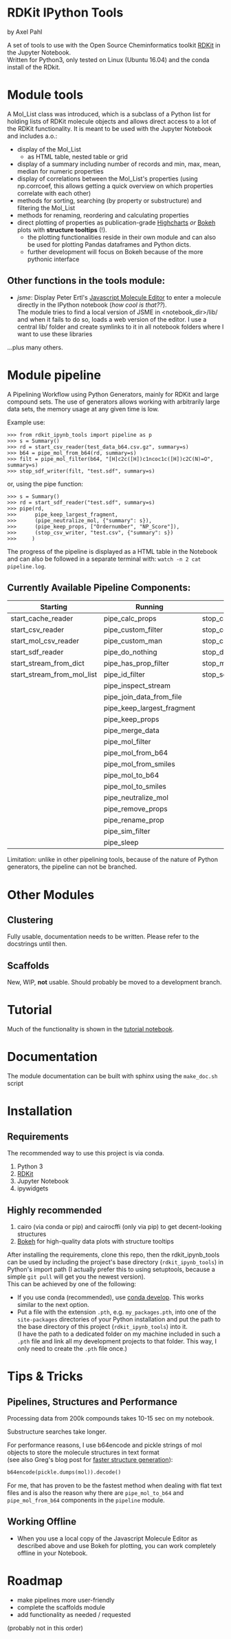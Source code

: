 # RDKit IPython Tools
by Axel Pahl

A set of tools to use with the Open Source Cheminformatics toolkit
[RDKit](http.//www.rdkit.org) in the Jupyter Notebook.<br>
Written for Python3, only tested on Linux (Ubuntu 16.04)
and the conda install of the RDkit.

# Module tools

A Mol_List class was introduced, which is a subclass of a Python list for holding lists of RDKit molecule objects and allows direct access to a lot of the RDKit functionality.
It is meant to be used with the Jupyter Notebook and includes a.o.:
* display of the Mol_List
    * as HTML table, nested table or grid
* display of a summary including number of records and min, max, mean, median for numeric properties
* display of correlations between the Mol_List's properties
  (using np.corrcoef, this allows getting a quick overview on which properties correlate with each other)
* methods for sorting, searching (by property or substructure) and filtering the Mol_List
* methods for renaming, reordering and calculating properties
* direct plotting of properties as publication-grade [Highcharts](http://www.highcharts.com/) *or* [Bokeh](http://bokeh.pydata.org/en/latest/) plots with **structure tooltips** (!).
    * the plotting functionalities reside in their own module and can also be used for plotting Pandas dataframes and Python dicts.
    * further development will focus on Bokeh because of the more pythonic interface


## Other functions in the tools module:
- *jsme*: Display Peter Ertl's [Javascript Molecule Editor](http://peter-ertl.com/jsme/) to enter a molecule directly in the IPython notebook (*how cool is that??*). <br>
The module tries to find a local version of JSME in <notebook_dir>/lib/ and when it fails to do so,
loads a web version of the editor. I use a central lib/ folder and create symlinks
to it in all notebook folders where I want to use these libraries

...plus many others.

# Module pipeline

A Pipelining Workflow using Python Generators, mainly for RDKit and large compound sets.
The use of generators allows working with arbitrarily large data sets, the memory usage at any given time is low.

Example use:

    >>> from rdkit_ipynb_tools import pipeline as p
    >>> s = Summary()
    >>> rd = start_csv_reader(test_data_b64.csv.gz", summary=s)
    >>> b64 = pipe_mol_from_b64(rd, summary=s)
    >>> filt = pipe_mol_filter(b64, "[H]c2c([H])c1ncoc1c([H])c2C(N)=O", summary=s)
    >>> stop_sdf_writer(filt, "test.sdf", summary=s)

or, using the pipe function:

    >>> s = Summary()
    >>> rd = start_sdf_reader("test.sdf", summary=s)
    >>> pipe(rd,
    >>>      pipe_keep_largest_fragment,
    >>>      (pipe_neutralize_mol, {"summary": s}),
    >>>      (pipe_keep_props, ["Ordernumber", "NP_Score"]),
    >>>      (stop_csv_writer, "test.csv", {"summary": s})
    >>>     )

The progress of the pipeline is displayed as a HTML table in the Notebook and can also be followed in a separate terminal with: `watch -n 2 cat pipeline.log`.

## Currently Available Pipeline Components:
| Starting                   | Running                    | Stopping
|----------------------------|----------------------------|---------------------------|
| start_cache_reader         | pipe_calc_props            | stop_cache_writer         |
| start_csv_reader           | pipe_custom_filter         | stop_count_records        |
| start_mol_csv_reader       | pipe_custom_man            | stop_csv_writer           |
| start_sdf_reader           | pipe_do_nothing            | stop_dict_from_stream     |
| start_stream_from_dict     | pipe_has_prop_filter       | stop_mol_list_from_stream |
| start_stream_from_mol_list | pipe_id_filter             | stop_sdf_writer           |
|                            | pipe_inspect_stream        |                           |
|                            | pipe_join_data_from_file   |                           |
|                            | pipe_keep_largest_fragment |                           |
|                            | pipe_keep_props            |                           |
|                            | pipe_merge_data            |                           |
|                            | pipe_mol_filter            |                           |
|                            | pipe_mol_from_b64          |                           |
|                            | pipe_mol_from_smiles       |                           |
|                            | pipe_mol_to_b64            |                           |
|                            | pipe_mol_to_smiles         |                           |
|                            | pipe_neutralize_mol        |                           |
|                            | pipe_remove_props          |                           |
|                            | pipe_rename_prop           |                           |
|                            | pipe_sim_filter            |                           |
|                            | pipe_sleep                 |                           |


Limitation: unlike in other pipelining tools, because of the nature of Python generators, the pipeline can not be branched.

# Other Modules
## Clustering
Fully usable, documentation needs to be written.
Please refer to the docstrings until then.

## Scaffolds
New, WIP, **not** usable. Should probably be moved to a development branch.

# Tutorial
Much of the functionality is shown in the [tutorial notebook](tutorial/tutorial.ipynb).

# Documentation
The module documentation can be built with sphinx using the `make_doc.sh` script

# Installation
## Requirements
The recommended way to use this project is via conda.

1. Python 3
1. [RDKit](http://www.rdkit.org/)
1. Jupyter Notebook
1. ipywidgets

## Highly recommended
1. cairo (via conda or pip) and cairocffi (only via pip)
to get decent-looking structures
1. [Bokeh](http://bokeh.pydata.org/en/latest/) for high-quality data plots
with structure tooltips

After installing the requirements,
clone this repo, then the rdkit_ipynb_tools can be used by including
the project's base directory (`rdkit_ipynb_tools`)
in Python's import path (I actually prefer this to using setuptools,
because a simple `git pull` will get you the newest version). <br>
This can be achieved by one of the following: <br>
* If you use conda (recommended), use [conda develop](http://conda.pydata.org/docs/commands/build/conda-develop.html).
This works similar to the next option.
* Put a file with the extension `.pth`, e.g. `my_packages.pth`,
into one of the `site-packages` directories of your Python installation
and put the path to the base directory of this project
(`rdkit_ipynb_tools`) into it. <br>
(I have the path to a dedicated folder on my machine included in such a `.pth`
file and link all my development projects to that folder.
This way, I only need to create the `.pth` file once.)

# Tips & Tricks
## Pipelines, Structures and Performance
Processing data from 200k compounds takes 10-15 sec on my notebook.

Substructure searches take longer.

For performance reasons, I use b64encode and pickle strings of mol objects to store the molecule structures in text format<br>
(see also Greg's blog post for [faster structure generation](http://rdkit.blogspot.de/2016/09/avoiding-unnecessary-work-and.html)):

```python
b64encode(pickle.dumps(mol)).decode()
```
For me, that has proven to be the fastest method when dealing with flat text files and is also the reason why there are `pipe_mol_to_b64` and `pipe_mol_from_b64` components in the `pipeline` module.

## Working Offline
* When you use a local copy of the Javascript Molecule Editor as described above
and use Bokeh for plotting, you can work completely offline in your Notebook.

# Roadmap
* make pipelines more user-friendly
* complete the scaffolds module
* add functionality as needed / requested

(probably not in this order)
